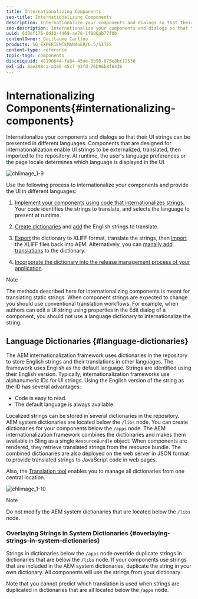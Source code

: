 ```yaml
---
title: Internationalizing Components
seo-title: Internationalizing Components
description: Internationalize your components and dialogs so that their UI strings can be presented in different languages
seo-description: Internationalize your components and dialogs so that their UI strings can be presented in different languages
uuid: 6d9ef175-0d32-4469-ae78-1f886ab77f0b
contentOwner: Guillaume Carlino
products: SG_EXPERIENCEMANAGER/6.5/SITES
content-type: reference
topic-tags: components
discoiquuid: 48190644-fa84-45ae-8b98-875e8bc12530
exl-id: 8ae398ca-a300-45c7-93fd-76b96b8f6436
---
```

# Internationalizing Components{#internationalizing-components}

Internationalize your components and dialogs so that their UI strings can be presented in different languages. Components that are designed for internationalization enable UI strings to be externalized, translated, then imported to the repository. At runtime, the user's language preferences or the page locale determines which language is displayed in the UI.

![chlimage_1-9](assets/chlimage_1-9a.png)

Use the following process to internationalize your components and provide the UI in different languages:

1. [Implement your components using code that internationalizes strings.](/help/sites-developing/i18n-dev.md) Your code identifies the strings to translate, and selects the language to present at runtime.
1. [Create dictionaries](/help/sites-developing/i18n-translator.md#creating-a-dictionary) and [add](/help/sites-developing/i18n-translator.md#adding-changing-and-removing-strings) the English strings to translate.

1. [Export](/help/sites-developing/i18n-translator.md#exporting-a-dictionary) the dictionary to XLIFF format, translate the strings, then [import](/help/sites-developing/i18n-translator.md#importing-a-dictionary) the XLIFF files back into AEM. Alternatively, you can [manally add translations](/help/sites-developing/i18n-translator.md#editing-translated-strings) to the dictionary.

1. [Incorporate the dictionary into the release management process of your application](/help/sites-developing/i18n-translator.md#publishing-dictionaries).

>[!NOTE]
>
>The methods described here for internationalizing components is meant for translating static strings. When component strings are expected to change you should use conventional translation workflows. For example, when authors can edit a UI string using properties in the Edit dialog of a component, you should not use a language dictionary to internationalize the string.

## Language Dictionaries {#language-dictionaries}

The AEM internationalization framework uses dictionaries in the repository to store English strings and their translations in other languages. The framework uses English as the default language. Strings are identified using their English version. Typically, internationalization frameworks use alphanumeric IDs for UI strings. Using the English version of the string as the ID has several advantages:

* Code is easy to read.
* The default language is always available.

Localized strings can be stored in several dictionaries in the repository. AEM system dictionaries are located below the `/libs` node. You can create dictionaries for your components below the `/apps` node. The AEM internationalization framework combines the dictionaries and makes them available in Sling as a single `ResourceBundle` object. When components are rendered, they retrieve translated strings from the resource bundle. The combined dictionaries are also deployed on the web server in JSON format to provide translated strings to JavaScript code in web pages.

Also, the [Translation tool](/help/sites-developing/i18n-translator.md) enables you to manage all dictionaries from one central location.

![chlimage_1-10](assets/chlimage_1-10a.png)

>[!NOTE]
>
>Do not modify the AEM system dictionaries that are located below the `/libs` node.

### Overlaying Strings in System Dictionaries {#overlaying-strings-in-system-dictionaries}

Strings in dictionaries below the `/apps` node override duplicate strings in dictionaries that are below the `/libs` node. If your components use strings that are included in the AEM system dictionaries, duplicate the string in your own dictionary. All components will use the strings from your dictionary.

Note that you cannot predict which translation is used when strings are duplicated in dictionaries that are all located below the `/apps` node.
